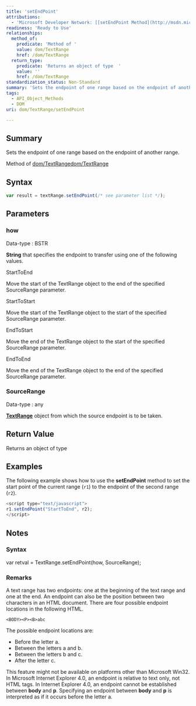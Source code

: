```yaml
---
title: 'setEndPoint'
attributions:
  - 'Microsoft Developer Network: [[setEndPoint Method](http://msdn.microsoft.com/en-us/library/ie/ms536745(v=vs.85).aspx) Article]'
readiness: 'Ready to Use'
relationships:
  method_of:
    predicate: 'Method of '
    value: dom/TextRange
    href: /dom/TextRange
  return_type:
    predicate: 'Returns an object of type  '
    value: ''
    href: /dom/TextRange
standardization_status: Non-Standard
summary: 'Sets the endpoint of one range based on the endpoint of another range.'
tags:
  - API_Object_Methods
  - DOM
uri: dom/TextRange/setEndPoint

---
```

## Summary

Sets the endpoint of one range based on the endpoint of another range.

Method of [dom/TextRange](/dom/TextRange)[dom/TextRange](/dom/TextRange)

## Syntax

``` js
var result = textRange.setEndPoint(/* see parameter list */);
```

## Parameters

### how

 Data-type
:   BSTR

**String** that specifies the endpoint to transfer using one of the following values.

StartToEnd

Move the start of the TextRange object to the end of the specified SourceRange parameter.

StartToStart

Move the start of the TextRange object to the start of the specified SourceRange parameter.

EndToStart

Move the end of the TextRange object to the start of the specified SourceRange parameter.

EndToEnd

Move the end of the TextRange object to the end of the specified SourceRange parameter.

### SourceRange

 Data-type
:   any

[**TextRange**](/dom/TextRange) object from which the source endpoint is to be taken.

## Return Value

Returns an object of type

## Examples

The following example shows how to use the **setEndPoint** method to set the start point of the current range (`r1`) to the endpoint of the second range (`r2`).

``` js
<script type="text/javascript">
r1.setEndPoint("StartToEnd", r2);
</script>
```

## Notes

### Syntax

var retval = TextRange.setEndPoint(how, SourceRange);

### Remarks

A text range has two endpoints: one at the beginning of the text range and one at the end. An endpoint can also be the position between two characters in an HTML document. There are four possible endpoint locations in the following HTML.

    <BODY><P><B>abc

The possible endpoint locations are:

-   Before the letter a.
-   Between the letters a and b.
-   Between the letters b and c.
-   After the letter c.

This feature might not be available on platforms other than Microsoft Win32. In Microsoft Internet Explorer 4.0, an endpoint is relative to text only, not HTML tags. In Internet Explorer 4.0, an endpoint cannot be established between **body** and **p**. Specifying an endpoint between **body** and **p** is interpreted as if it occurs before the letter a.
